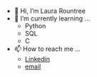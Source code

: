 - 👋 Hi, I’m Laura Rountree
- 🌱 I’m currently learning ...
  - Python
  - SQL
  - C
- 📫 How to reach me ...
  - [Linkedin](https://www.linkedin.com/in/laurarountree/)
  - [email](mailto:laura.rountree@gmail.com?subject=[GitHub]%20Laura%20Rountree)

<!---
discolarrence/discolarrence is a ✨ special ✨ repository because its `README.md` (this file) appears on your GitHub profile.
You can click the Preview link to take a look at your changes.
--->
